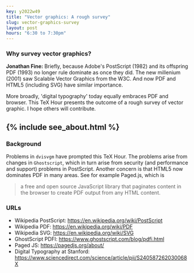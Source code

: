 ```yaml
---
key: y2022w49
title: "Vector graphics: A rough survey"
slug: vector-graphics-survey
layout: post
hours: "6:30 to 7:30pm"
---
```


### Why survey vector graphics?

**Jonathan Fine:** Briefly, because Adobe's PostScript (1982) and its
offspring PDF (1993) no longer rule dominate as once they did. The new
millenium (2001) saw Scalable Vector Graphics from the W3C. And now
PDF and HTML5 (including SVG) have similar importance.

More broadly, 'digital typography' today equally embraces PDF and
browser.  This TeX Hour presents the outcome of a rough survey of
vector graphic. I hope others will contribute.

{% include see_about.html %}
---

### Background

Problems in `dvisvgm` have prompted this TeX Hour. The problems arise
from changes in `Ghostscript`, which in turn arise from security (and
performance and support) problems in PostScript. Another concern is
that HTML5 now dominates PDF in many areas. See for example Paged.js,
which is

> a free and open source JavaScript library that paginates content in
  the browser to create PDF output from any HTML content.

### URLs

- Wikipedia PostScript: <https://en.wikipedia.org/wiki/PostScript>
- Wikipedia PDF: <https://en.wikipedia.org/wiki/PDF>
- Wikipedia SVG: <https://en.wikipedia.org/wiki/SVG>
- GhostScript PDFI: <https://www.ghostscript.com/blog/pdfi.html>
- Paged JS: <https://pagedjs.org/about/>
- Digital Typography at Stanford: <https://www.sciencedirect.com/science/article/pii/S240587262030068X>